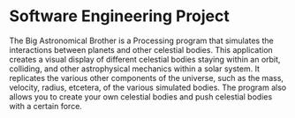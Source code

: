 # Software Engineering Project
 
The Big Astronomical Brother is a Processing program that simulates the interactions between planets and other celestial bodies. This application creates a visual display of different celestial bodies staying within an orbit, colliding, and other astrophysical mechanics within a solar system. It replicates the various other components of the universe, such as the mass, velocity, radius, etcetera, of the various simulated bodies. The program also allows you to create your own celestial bodies and push celestial bodies with a certain force.
